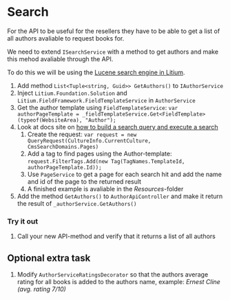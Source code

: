 # Search

For the API to be useful for the resellers they have to be able to get a list of all authors avaliable to request books for.

We need to extend `ISearchService` with a method to get authors and make this mehod avaliable through the API.

To do this we will be using the [Lucene search engine in Litium](https://docs.litium.com/documentation/architecture/search).

1. Add method `List<Tuple<string, Guid>> GetAuthors()` to `IAuthorService`
1. Inject `Litium.Foundation.Solution` and `Litium.FieldFramework.FieldTemplateService` in `AuthorService`
1. Get the author template using `FieldTemplateService`: `var authorPageTemplate = _fieldTemplateService.Get<FieldTemplate>(typeof(WebsiteArea), "Author");`
1. Look at docs site on [how to build a search query and execute a search](https://docs.litium.com/documentation/architecture/search/building-a-search-query)
    1. Create the request: `var request = new QueryRequest(CultureInfo.CurrentCulture, CmsSearchDomains.Pages)`
    1. Add a tag to find pages using the Author-template: `request.FilterTags.Add(new Tag(TagNames.TemplateId, authorPageTemplate.Id));`
    1. Use `PageService` to get a page for each search hit and add the name and id of the page to the returned result
    1. A finished example is avaliable in the _Resources_-folder
1. Add the method `GetAuthors()` to `AuthorApiController` and make it return the result of `_authorService.GetAuthors()`

### Try it out

1. Call your new API-method and verify that it returns a list of all authors

## Optional extra task

1. Modify `AuthorServiceRatingsDecorator` so that the authors average rating for all books is added to the authors name, example: _Ernest Cline (avg. rating 7/10)_